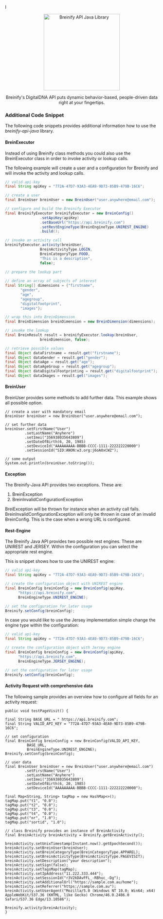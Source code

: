 I<p align="center">
  <img src="https://www.breinify.com/img/Breinify_logo.png" alt="Breinify API Java Library" width="250">
</p>

<p align="center">
Breinify's DigitalDNA API puts dynamic behavior-based, people-driven data right at your fingertips.
</p>

### Additional Code Snippet

The following code snippets provides additional information how to use the *breinify-api-java* library.

#### BreinExecutor
Instead of using Breinify class methods you could also use the BreinExecutor class in order to invoke activity or lookup calls.

The following example will create a user and a configuration for Breinify and will invoke the activity and lookup calls.

```java
// valid api-key
final String apiKey = "772A-47D7-93A3-4EA9-9D73-85B9-479B-16C6";

// create a user
final BreinUser breinUser = new BreinUser("user.anywhere@email.com");

// configure and build the Breinify Executor
final BreinifyExecutor breinifyExecutor = new BreinConfig()
                .setApiKey(apiKey)
                .setBaseUrl("https://api.breinify.com")
                .setRestEngineType(BreinEngineType.UNIREST_ENGINE)
                .build();

// invoke an activity call
breinifyExecutor.activity(breinUser,
                BreinActivityType.LOGIN,
                BreinCategoryType.FOOD,
                "This is a description",
                false);
                
// prepare the lookup part

// define an array of subjects of interest
final String[] dimensions = {"firstname",
       "gender",
       "age",
       "agegroup",
       "digitalfootprint",
       "images"};

// wrap this into BreinDimension
final BreinDimension breinDimension = new BreinDimension(dimensions);

// invoke the lookup
final BreinResult result = breinifyExecutor.lookup(breinUser,
                breinDimension, false);

// retrieve possible values
final Object dataFirstname = result.get("firstname");
final Object dataGender = result.get("gender");
final Object dataAge = result.get("age");
final Object dataAgeGroup = result.get("agegroup");
final Object dataDigitalFootprinting = result.get("digitalfootprint");
final Object dataImages = result.get("images");
```

#### BreinUser
BreinUser provides some methods to add further data. This example shows all possible option. 


````
// create a user with mandatory email
BreinUser breinUser = new BreinUser("user.anywhere@email.com");

// set further data 
breinUser.setFirstName("User")
         .setLastName("Anyhere")
         .setImei("356938035643809")
         .setDateOfBirth(6, 20, 1985)
         .setDeviceId("AAAAAAAAA-BBBB-CCCC-1111-222222220000")
         .setSessionId("SID:ANON:w3.org:j6oAOxCWZ");

// some output
System.out.println(breinUser.toString());
````

#### Exception

The Breinify-Java API provides two exceptions. These are:

1. BreinException
2. BreinInvalidConfigurationException

 
BreiException will be thrown for instance when an activity call fails. BreinInvalidConfigurationException will only be thrown in case of an invalid BreinConfig. This is the case when a wrong URL is configured.

 
#### Rest-Engine
The Breinify Java API provides two possible rest engines. These are UNIREST and JERSEY. Within the configuration you can select the appropriate rest engine.



This is snippet shows how to use the UNIREST engine:

```java
// valid api-key
final String apiKey = "772A-47D7-93A3-4EA9-9D73-85B9-479B-16C6";

// create the configuration object with UNIREST engine 
final BreinConfig breinConfig = new BreinConfig(apiKey,
      "https://api.breinify.com",
      BreinEngineType.UNIREST_ENGINE);

// set the configuration for later usage
Breinify.setConfig(breinConfig);

```

In case you would like to use the Jersey implementation simple change the engine type within the configuration:

```java
// valid api-key
final String apiKey = "772A-47D7-93A3-4EA9-9D73-85B9-479B-16C6";

// create the configuration object with Jersey engine 
final BreinConfig breinConfig = new BreinConfig(apiKey,
      "https://api.breinify.com",
      BreinEngineType.JERSEY_ENGINE);

// set the configuration for later usage
Breinify.setConfig(breinConfig);

```

#### Activity Request with comprehensive data

The following sample provides an overview how to configure all fields for an activity request:

```
public void testPageVisit() {

final String BASE_URL = " https://api.breinify.com";
final String VALID_API_KEY = "772A-47D7-93A3-4EA9-9D73-85B9-479B-16C6";

// set configuration
final BreinConfig breinConfig = new BreinConfig(VALID_API_KEY,
          BASE_URL,
          BreinEngineType.UNIREST_ENGINE);
Breinify.setConfig(breinConfig);

// user data
final BreinUser breinUser = new BreinUser("user.anywhere@email.com")
         .setFirstName("User")
         .setLastName("Anyhere")
         .setImei("356938035643809")
         .setDateOfBirth(6, 20, 1985)
         .setDeviceId("AAAAAAAAA-BBBB-CCCC-1111-222222220000");

final Map<String, String> tagMap = new HashMap<>();
tagMap.put("t1", "0.0");
tagMap.put("t2", "0.0");
tagMap.put("t3", "0.0");
tagMap.put("t4", "0.0");
tagMap.put("nr", "1.0");
tagMap.put("sortid", "1.0");

// class Breinify provides an instance of BreinActivity
final BreinActivity breinActivity = Breinify.getBreinActivity();

breinActivity.setUnixTimestamp(Instant.now().getEpochSecond());
breinActivity.setBreinUser(breinUser);
breinActivity.setBreinCategoryType(BreinCategoryType.APPAREL);
breinActivity.setBreinActivityType(BreinActivityType.PAGEVISIT);
breinActivity.setDescription("your description");
breinActivity.setSign(false);
breinActivity.setTagsMap(tagMap);
breinActivity.setIpAddress("11.222.333.444");
breinActivity.setSessionId("r3V2kDAvFFL_-RBhuc_-Dg");
breinActivity.setAdditionalUrl("https://sample.com.au/home");
breinActivity.setReferrer("https://sample.com.au");
breinActivity.setUserAgent("Mozilla/5.0 (Windows NT 10.0; Win64; x64) AppleWebKit/537.36 (KHTML, like Gecko) Chrome/46.0.2486.0 Safari/537.36 Edge/13.10586");

Breinify.activity(breinActivity);
}
```

